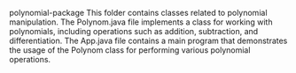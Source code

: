 polynomial-package
This folder contains classes related to polynomial manipulation. The Polynom.java file implements a class for working with polynomials, including operations such as addition, subtraction, and differentiation. The App.java file contains a main program that demonstrates the usage of the Polynom class for performing various polynomial operations.
